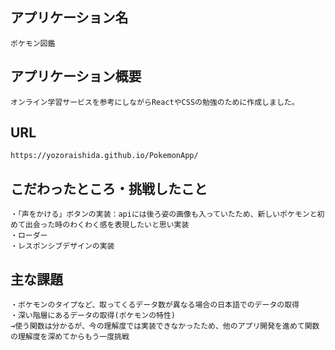 ## アプリケーション名
	ポケモン図鑑

## アプリケーション概要
	オンライン学習サービスを参考にしながらReactやCSSの勉強のために作成しました。

## URL
	https://yozoraishida.github.io/PokemonApp/

## こだわったところ・挑戦したこと
	・「声をかける」ボタンの実装：apiには後ろ姿の画像も入っていたため、新しいポケモンと初めて出会った時のわくわく感を表現したいと思い実装
	・ローダー
	・レスポンシブデザインの実装

## 主な課題
	・ポケモンのタイプなど、取ってくるデータ数が異なる場合の日本語でのデータの取得
 	・深い階層にあるデータの取得(ポケモンの特性)
	→使う関数は分かるが、今の理解度では実装できなかったため、他のアプリ開発を進めて関数の理解度を深めてからもう一度挑戦
